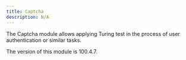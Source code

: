 ```yaml
---
title: Captcha
description: N/A
---
```


The Captcha module allows applying Turing test in the process of user authentication or similar tasks.

<InlineAlert slots="text" />
The version of this module is 100.4.7.
